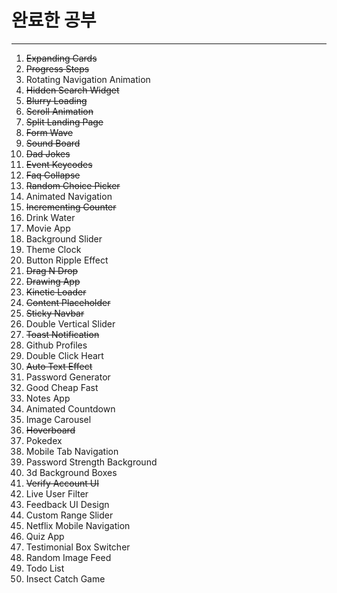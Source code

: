 # 완료한 공부

---

1. ~~Expanding Cards~~
2. ~~Progress Steps~~
3. Rotating Navigation Animation
4. ~~Hidden Search Widget~~
5. ~~Blurry Loading~~
6. ~~Scroll Animation~~
7. ~~Split Landing Page~~
8. ~~Form Wave~~
9. ~~Sound Board~~
10. ~~Dad Jokes~~
11. ~~Event Keycodes~~
12. ~~Faq Collapse~~
13. ~~Random Choice Picker~~
14. Animated Navigation
15. ~~Incrementing Counter~~
16. Drink Water
17. Movie App
18. Background Slider
19. Theme Clock
20. Button Ripple Effect
21. ~~Drag N Drop~~
22. ~~Drawing App~~
23. ~~Kinetic Loader~~
24. ~~Content Placeholder~~
25. ~~Sticky Navbar~~
26. Double Vertical Slider
27. ~~Toast Notification~~
28. Github Profiles
29. Double Click Heart
30. ~~Auto Text Effect~~
31. Password Generator
32. Good Cheap Fast
33. Notes App
34. Animated Countdown
35. Image Carousel
36. ~~Hoverboard~~
37. Pokedex
38. Mobile Tab Navigation
39. Password Strength Background
40. 3d Background Boxes
41. ~~Verify Account UI~~
42. Live User Filter
43. Feedback UI Design
44. Custom Range Slider
45. Netflix Mobile Navigation
46. Quiz App
47. Testimonial Box Switcher
48. Random Image Feed
49. Todo List
50. Insect Catch Game